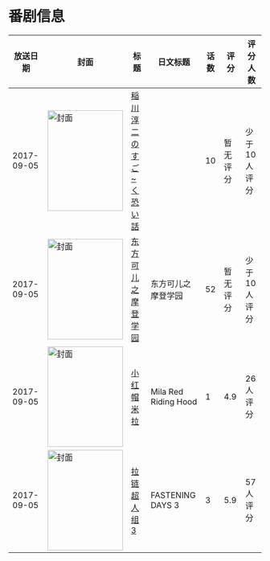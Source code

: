 # 番剧信息

|放送日期|封面|标题|日文标题|话数|评分|评分人数|
|---|---|---|---|---|---|---|
|2017-09-05|<img src="https://lain.bgm.tv/pic/cover/c/ff/3e/387106_K1eSz.jpg" alt="封面" style="width:150px;height:200px;object-fit:cover;">|[稲川淳二のすご~く恐い話](https://bangumi.tv/subject/387106)||10|暂无评分|少于10人评分|
|2017-09-05|<img src="https://lain.bgm.tv/pic/cover/c/6b/29/240055_0909I.jpg" alt="封面" style="width:150px;height:200px;object-fit:cover;">|[东方可儿之摩登学园](https://bangumi.tv/subject/240055)|东方可儿之摩登学园|52|暂无评分|少于10人评分|
|2017-09-05|<img src="https://bangumi.tv/img/no_icon_subject.png" alt="封面" style="width:150px;height:200px;object-fit:cover;">|[小红帽米拉](https://bangumi.tv/subject/256096)|Mila Red Riding Hood|1|4.9|26人评分|
|2017-09-05|<img src="https://lain.bgm.tv/pic/cover/c/d5/a2/229508_MN54E.jpg" alt="封面" style="width:150px;height:200px;object-fit:cover;">|[拉链超人组 3](https://bangumi.tv/subject/229508)|FASTENING DAYS 3|3|5.9|57人评分|
